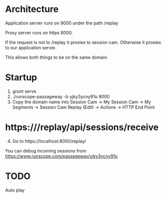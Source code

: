 Architecture
============

Application server runs on 9000 under the path /replay

Proxy server runs on https 8000. 

If the request is not to /replay it proxies to session cam. Otherwise it proxies
to our application server. 

This allows both things to be on the same domain.

Startup
=======

1. grunt serve
2. ./runscope-passageway -b yjky3ycny91o 9000
3. Copy the domain name into Session Cam -> My Session Cam -> My Segments -> Session Cam Replay (Edit) -> Actions ->  HTTP End Point
  # https://<domain>/replay/api/sessions/receive
4. Go to https://localhost:8000/replay/

You can debug incoming sessions from https://www.runscope.com/passageway/yjky3ycny91o

TODO
====
Auto play
